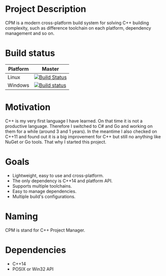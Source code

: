 # Project Description
CPM is a modern cross-platform build system for solving C++ building complexity,
such as difference toolchain on each platform, dependency management and so on.

# Build status
|Platform|Master                                                                                                                                                            |
|--------|------------------------------------------------------------------------------------------------------------------------------------------------------------------|
|Linux   |[![Build Status](https://travis-ci.org/ultimaweapon/cpm.svg?branch=master)](https://travis-ci.org/ultimaweapon/cpm)                                               |
|Windows |[![Build status](https://ci.appveyor.com/api/projects/status/3pnwici25txd1x70/branch/master?svg=true)](https://ci.appveyor.com/project/ExUltima/cpm/branch/master)|

# Motivation
C++ is my very first language I have learned. On that time it is not a productive language.
Therefore I switched to C# and Go and working on them for a while (around 3 and 1 years).
In the meantime I also checked on C++11 and found out it is a big improvement for C++ but
still no anything like NuGet or Go tools. That why I started this project.

# Goals
* Lightweight, easy to use and cross-platform.
* The only dependency is C++14 and platform API.
* Supports multiple toolchains.
* Easy to manage dependencies.
* Multiple build's configurations.

# Naming
CPM is stand for C++ Project Manager.

# Dependencies
* C++14
* POSIX or Win32 API
